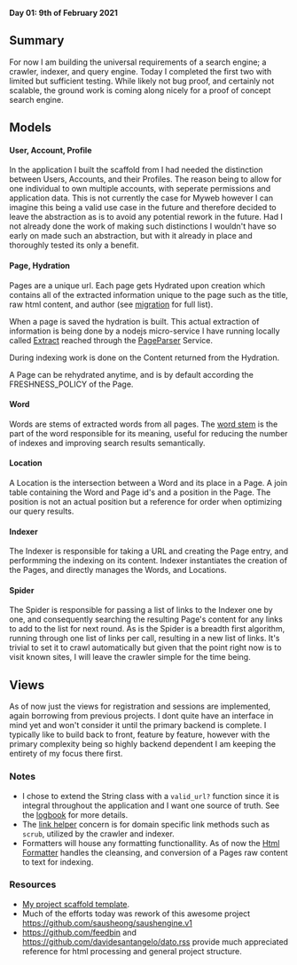 **Day 01: 9th of February 2021**

## Summary
For now I am building the universal requirements of a search engine;
a crawler, indexer, and query engine. Today I completed the first two with limited but sufficient testing.
While likely not bug proof, and certainly not scalable, the ground work is coming along nicely for a proof of
concept search engine.

## Models
#### User, Account, Profile
In the application I built the scaffold from I had needed the distinction between Users, Accounts, and their Profiles.
The reason being to allow for one individual to own multiple accounts, with seperate permissions and application data.
This is not currently the case for Myweb however I can imagine this being a valid use case in the future and therefore
decided to leave the abstraction as is to avoid any potential rework in the future. Had I not already done the work of
making such distinctions I wouldn't have so early on made such an abstraction,
but with it already in place and thoroughly tested its only a benefit.

#### Page, Hydration
Pages are a unique url. Each page gets Hydrated upon creation which contains all of the extracted information unique to 
the page such as the title, raw html content, and author (see [migration](../../db/migrate/20220209195657_create_hydrations.rb) for full list).

When a page is saved the hydration is built. This actual extraction of information is being done by 
a nodejs micro-service I have running locally called [Extract](https://github.com/yserkez/mercury_parser_service)
reached through the [PageParser](../../app/models/services/page_parser.rb) Service.

During indexing work is done on the Content returned from the Hydration.

A Page can be rehydrated anytime, and is by default according the FRESHNESS_POLICY of the Page.

####  Word
Words are stems of extracted words from all pages. The [word stem](https://en.wikipedia.org/wiki/Word_stem) is the
part of the word responsible for its meaning, useful for reducing the number of indexes and improving search results
semantically.

#### Location
A Location is the intersection between a Word and its place in a Page. A join table containing the Word and Page id's and a position
in the Page. The position is not an actual position but a reference for order when optimizing our query results.

#### Indexer
The Indexer is responsible for taking a URL and creating the Page entry, and performming the indexing on its content.
Indexer instantiates the creation of the Pages, and directly manages the Words, and Locations.

#### Spider
The Spider is responsible for passing a list of links to the Indexer one by one, and consequently searching the resulting
Page's content for any links to add to the list for next round. As is the Spider is a breadth first algorithm, running through
one list of links per call, resulting in a new list of links. It's trivial to set it to crawl automatically but given that
the point right now is to visit known sites, I will leave the crawler simple for the time being.

## Views
As of now just the views for registration and sessions are implemented, again borrowing from previous projects.
I dont quite have an interface in mind yet and won't consider it until the primary backend is complete. I typically like
to build back to front, feature by feature, however with the primary complexity being so highly backend dependent I am keeping the entirety of my focus there first.

### Notes
- I chose to extend the String class with a `valid_url?` function since it is integral throughout the application and
  I want one source of truth. See the [logbook](../logbook.md#extending-core-ruby) for more details.
- The [link helper](../../app/models/concerns/link_helpers.rb) concern is for domain specific link methods such as `scrub`, utilized
  by the crawler and indexer.
- Formatters will house any formatting functionallity. As of now the [Html Formatter](../../app/models/formatters/html.rb) handles
  the cleansing, and conversion of a Pages raw content to text for indexing.

### Resources
- [My project scaffold template](https://github.com/yserkez/rails_hotwire_template).
- Much of the efforts today was rework of this awesome project https://github.com/sausheong/saushengine.v1
- https://github.com/feedbin and https://github.com/davidesantangelo/dato.rss provide much appreciated reference for html processing and general project structure.
